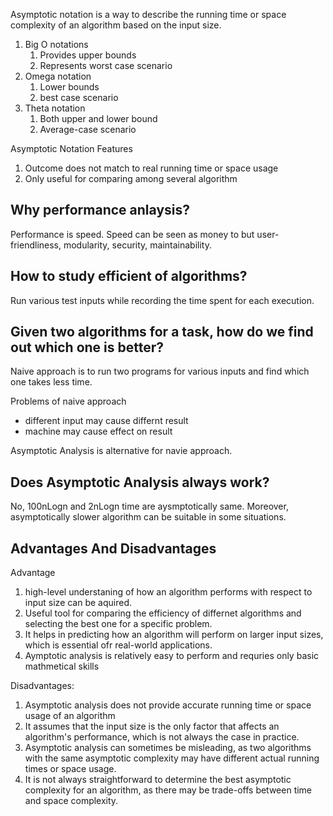 

Asymptotic notation is a way to describe the running time or space complexity of an algorithm based on the input size.


1. Big O notations
	1. Provides upper bounds
	2. Represents worst case scenario
2. Omega notation
	1. Lower bounds
	2. best case scenario
3. Theta notation
	1. Both upper and lower bound
	2. Average-case scenario

Asymptotic Notation Features
1. Outcome does not match to real running time or space usage
2. Only useful for comparing among several algorithm


## Why performance anlaysis?
Performance is speed. Speed can be seen as money to but user-friendliness, modularity, security, maintainability.

## How to study efficient of algorithms?
Run various test inputs while recording the time spent for each execution.

## Given two algorithms for a task, how do we find out which one is better?

Naive approach is to run two programs for various inputs and find which one takes less time.

Problems of naive approach
- different input may cause differnt result
- machine may cause effect on result

Asymptotic Analysis is alternative for navie approach. 

## Does Asymptotic Analysis always work?
No, 100nLogn and 2nLogn time are aysmptotically same. Moreover, asymptotically slower algorithm can be suitable in some situations.

## Advantages And Disadvantages

Advantage
1. high-level understaning of how an algorithm performs with respect to input size can be aquired.
2. Useful tool for comparing the efficiency of differnet algorithms and selecting the best one for a specific problem.
3. It helps in predicting how an algorithm will perform on larger input sizes, which is essential ofr real-world applications.
4. Aymptotic analysis is relatively easy to perform and requries only basic mathmetical skills

Disadvantages:
1. Asymptotic analysis does not provide accurate running time or space usage of an algorithm
2. It assumes that the input size is the only factor that affects an algorithm's performance, which is not always the case in practice.
3. Asymptotic analysis can sometimes be misleading, as two algorithms with the same asymptotic complexity may have different actual running times or space usage.
4. It is not always straightforward to determine the best asymptotic complexity for an algorithm, as there may be trade-offs between time and space complexity.


